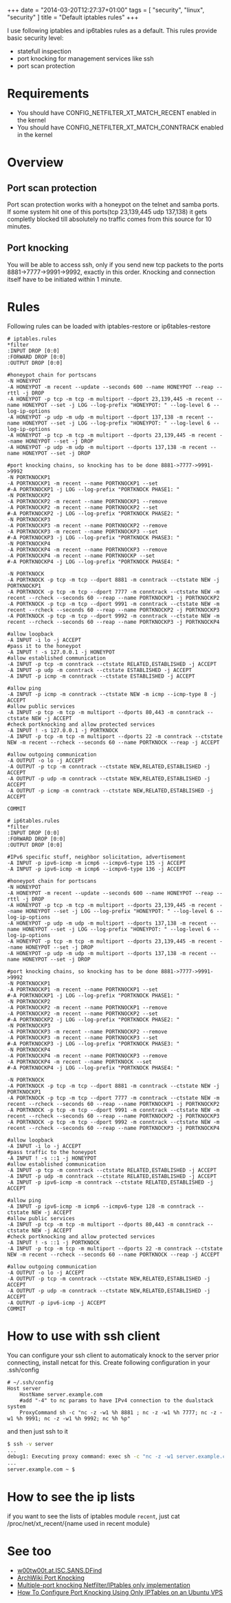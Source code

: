 +++
date = "2014-03-20T12:27:37+01:00"
tags = [ "security", "linux", "security" ]
title = "Default iptables rules"
+++

I use following iptables and ip6tables rules as a default. This rules provide basic security level:

- statefull inspection
- port knocking for management services like ssh
- port scan protection

<!--more-->

# Requirements

- You should have CONFIG_NETFILTER_XT_MATCH_RECENT enabled in the kernel
- You should have CONFIG_NETFILTER_XT_MATCH_CONNTRACK enabled in the kernel

# Overview

## Port scan protection

Port scan protection works with a honeypot on the telnet and samba ports. If some system hit one of this ports(tcp 23,139,445 udp 137,138) it gets completly blocked till absolutely no traffic comes from this source for 10 minutes.

## Port knocking

You will be able to access ssh, only if you send new tcp packets to the ports 8881->7777->9991->9992, exactly in this order. Knocking and connection itself have to be initiated within 1 minute.

# Rules

Following rules can be loaded with iptables-restore or ip6tables-restore

```text
# iptables.rules
*filter
:INPUT DROP [0:0]
:FORWARD DROP [0:0]
:OUTPUT DROP [0:0]

#honeypot chain for portscans
-N HONEYPOT
-A HONEYPOT -m recent --update --seconds 600 --name HONEYPOT --reap --rttl -j DROP
-A HONEYPOT -p tcp -m tcp -m multiport --dport 23,139,445 -m recent --name HONEYPOT --set -j LOG --log-prefix "HONEYPOT: " --log-level 6 --log-ip-options
-A HONEYPOT -p udp -m udp -m multiport --dport 137,138 -m recent --name HONEYPOT --set -j LOG --log-prefix "HONEYPOT: " --log-level 6 --log-ip-options
-A HONEYPOT -p tcp -m tcp -m multiport --dports 23,139,445 -m recent --name HONEYPOT --set -j DROP
-A HONEYPOT -p udp -m udp -m multiport --dports 137,138 -m recent --name HONEYPOT --set -j DROP

#port knocking chains, so knocking has to be done 8881->7777->9991->9992
-N PORTKNOCKP1
-A PORTKNOCKP1 -m recent --name PORTKNOCKP1 --set
#-A PORTKNOCKP1 -j LOG --log-prefix "PORTKNOCK PHASE1: "
-N PORTKNOCKP2
-A PORTKNOCKP2 -m recent --name PORTKNOCKP1 --remove
-A PORTKNOCKP2 -m recent --name PORTKNOCKP2 --set
#-A PORTKNOCKP2 -j LOG --log-prefix "PORTKNOCK PHASE2: "
-N PORTKNOCKP3
-A PORTKNOCKP3 -m recent --name PORTKNOCKP2 --remove
-A PORTKNOCKP3 -m recent --name PORTKNOCKP3 --set
#-A PORTKNOCKP3 -j LOG --log-prefix "PORTKNOCK PHASE3: "
-N PORTKNOCKP4
-A PORTKNOCKP4 -m recent --name PORTKNOCKP3 --remove
-A PORTKNOCKP4 -m recent --name PORTKNOCKP --set
#-A PORTKNOCKP4 -j LOG --log-prefix "PORTKNOCK PHASE4: "

-N PORTKNOCK
-A PORTKNOCK -p tcp -m tcp --dport 8881 -m conntrack --ctstate NEW -j PORTKNOCKP1
-A PORTKNOCK -p tcp -m tcp --dport 7777 -m conntrack --ctstate NEW -m recent --rcheck --seconds 60 --reap --name PORTKNOCKP1 -j PORTKNOCKP2
-A PORTKNOCK -p tcp -m tcp --dport 9991 -m conntrack --ctstate NEW -m recent --rcheck --seconds 60 --reap --name PORTKNOCKP2 -j PORTKNOCKP3
-A PORTKNOCK -p tcp -m tcp --dport 9992 -m conntrack --ctstate NEW -m recent --rcheck --seconds 60 --reap --name PORTKNOCKP3 -j PORTKNOCKP4

#allow loopback
-A INPUT -i lo -j ACCEPT
#pass it to the honeypot
-A INPUT ! -s 127.0.0.1 -j HONEYPOT
#allow established communication
-A INPUT -p tcp -m conntrack --ctstate RELATED,ESTABLISHED -j ACCEPT
-A INPUT -p udp -m conntrack --ctstate ESTABLISHED -j ACCEPT
-A INPUT -p icmp -m conntrack --ctstate ESTABLISHED -j ACCEPT

#allow ping
-A INPUT -p icmp -m conntrack --ctstate NEW -m icmp --icmp-type 8 -j ACCEPT
#allow public services
-A INPUT -p tcp -m tcp -m multiport --dports 80,443 -m conntrack --ctstate NEW -j ACCEPT
#check portknocking and allow protected services
-A INPUT ! -s 127.0.0.1 -j PORTKNOCK
-A INPUT -p tcp -m tcp -m multiport --dports 22 -m conntrack --ctstate NEW -m recent --rcheck --seconds 60 --name PORTKNOCK --reap -j ACCEPT

#allow outgoing communication
-A OUTPUT -o lo -j ACCEPT
-A OUTPUT -p tcp -m conntrack --ctstate NEW,RELATED,ESTABLISHED -j ACCEPT
-A OUTPUT -p udp -m conntrack --ctstate NEW,RELATED,ESTABLISHED -j ACCEPT
-A OUTPUT -p icmp -m conntrack --ctstate NEW,RELATED,ESTABLISHED -j ACCEPT

COMMIT
```

```text
# ip6tables.rules
*filter
:INPUT DROP [0:0]
:FORWARD DROP [0:0]
:OUTPUT DROP [0:0]

#IPv6 specific stuff, neighbor solicitation, advertisement
-A INPUT -p ipv6-icmp -m icmp6 --icmpv6-type 135 -j ACCEPT
-A INPUT -p ipv6-icmp -m icmp6 --icmpv6-type 136 -j ACCEPT

#honeypot chain for portscans
-N HONEYPOT
-A HONEYPOT -m recent --update --seconds 600 --name HONEYPOT --reap --rttl -j DROP
-A HONEYPOT -p tcp -m tcp -m multiport --dports 23,139,445 -m recent --name HONEYPOT --set -j LOG --log-prefix "HONEYPOT: " --log-level 6 --log-ip-options
-A HONEYPOT -p udp -m udp -m multiport --dports 137,138 -m recent --name HONEYPOT --set -j LOG --log-prefix "HONEYPOT: " --log-level 6 --log-ip-options
-A HONEYPOT -p tcp -m tcp -m multiport --dports 23,139,445 -m recent --name HONEYPOT --set -j DROP
-A HONEYPOT -p udp -m udp -m multiport --dports 137,138 -m recent --name HONEYPOT --set -j DROP

#port knocking chains, so knocking has to be done 8881->7777->9991->9992
-N PORTKNOCKP1
-A PORTKNOCKP1 -m recent --name PORTKNOCKP1 --set
#-A PORTKNOCKP1 -j LOG --log-prefix "PORTKNOCK PHASE1: "
-N PORTKNOCKP2
-A PORTKNOCKP2 -m recent --name PORTKNOCKP1 --remove
-A PORTKNOCKP2 -m recent --name PORTKNOCKP2 --set
#-A PORTKNOCKP2 -j LOG --log-prefix "PORTKNOCK PHASE2: "
-N PORTKNOCKP3
-A PORTKNOCKP3 -m recent --name PORTKNOCKP2 --remove
-A PORTKNOCKP3 -m recent --name PORTKNOCKP3 --set
#-A PORTKNOCKP3 -j LOG --log-prefix "PORTKNOCK PHASE3: "
-N PORTKNOCKP4
-A PORTKNOCKP4 -m recent --name PORTKNOCKP3 --remove
-A PORTKNOCKP4 -m recent --name PORTKNOCK --set
#-A PORTKNOCKP4 -j LOG --log-prefix "PORTKNOCK PHASE4: "

-N PORTKNOCK
-A PORTKNOCK -p tcp -m tcp --dport 8881 -m conntrack --ctstate NEW -j PORTKNOCKP1
-A PORTKNOCK -p tcp -m tcp --dport 7777 -m conntrack --ctstate NEW -m recent --rcheck --seconds 60 --reap --name PORTKNOCKP1 -j PORTKNOCKP2
-A PORTKNOCK -p tcp -m tcp --dport 9991 -m conntrack --ctstate NEW -m recent --rcheck --seconds 60 --reap --name PORTKNOCKP2 -j PORTKNOCKP3
-A PORTKNOCK -p tcp -m tcp --dport 9992 -m conntrack --ctstate NEW -m recent --rcheck --seconds 60 --reap --name PORTKNOCKP3 -j PORTKNOCKP4

#allow loopback
-A INPUT -i lo -j ACCEPT
#pass traffic to the honeypot
-A INPUT ! -s ::1 -j HONEYPOT
#allow established communication
-A INPUT -p tcp -m conntrack --ctstate RELATED,ESTABLISHED -j ACCEPT
-A INPUT -p udp -m conntrack --ctstate RELATED,ESTABLISHED -j ACCEPT
-A INPUT -p ipv6-icmp -m conntrack --ctstate RELATED,ESTABLISHED -j ACCEPT

#allow ping
-A INPUT -p ipv6-icmp -m icmp6 --icmpv6-type 128 -m conntrack --ctstate NEW -j ACCEPT
#allow public services
-A INPUT -p tcp -m tcp -m multiport --dports 80,443 -m conntrack --ctstate NEW -j ACCEPT
#check portknocking and allow protected services
-A INPUT ! -s ::1 -j PORTKNOCK
-A INPUT -p tcp -m tcp -m multiport --dports 22 -m conntrack --ctstate NEW -m recent --rcheck --seconds 60 --name PORTKNOCK --reap -j ACCEPT

#allow outgoing communication
-A OUTPUT -o lo -j ACCEPT
-A OUTPUT -p tcp -m conntrack --ctstate NEW,RELATED,ESTABLISHED -j ACCEPT
-A OUTPUT -p udp -m conntrack --ctstate NEW,RELATED,ESTABLISHED -j ACCEPT
-A OUTPUT -p ipv6-icmp -j ACCEPT
COMMIT
```

# How to use with ssh client

You can configure your ssh client to automaticaly knock to the server prior connecting, install netcat for this.
Create following configuration in your .ssh/config

```text
# ~/.ssh/config
Host server
	HostName server.example.com
	#add "-4" to nc params to have IPv4 connection to the dualstack system
	ProxyCommand sh -c "nc -z -w1 %h 8881 ; nc -z -w1 %h 7777; nc -z -w1 %h 9991; nc -z -w1 %h 9992; nc %h %p"
```

and then just ssh to it

```bash
$ ssh -v server
...
debug1: Executing proxy command: exec sh -c "nc -z -w1 server.example.com 8881 ; nc -z -w1 server.example.com 7777; nc -z -w1 server.example.com 9991; nc -z -w1 server.example.com 9992; nc server.example.com 22"
...
server.example.com ~ $
```

# How to see the ip lists

if you want to see the lists of iptables module `recent`, just cat /proc/net/xt_recent/{name used in recent module}

# See too

- [w00tw00t.at.ISC.SANS.DFind](http://timkunze.eu/w00tw00t-at-isc-sans-dfind/)
- [ArchWiki Port Knocking](https://wiki.archlinux.org/index.php/Port_Knocking)
- [Multiple-port knocking Netfilter/IPtables only implementation](http://www.debian-administration.org/articles/268)
- [How To Configure Port Knocking Using Only IPTables on an Ubuntu VPS](https://www.digitalocean.com/community/articles/how-to-configure-port-knocking-using-only-iptables-on-an-ubuntu-vps)
